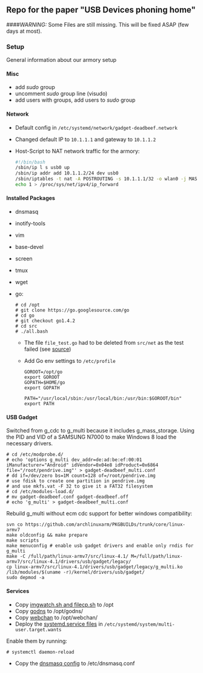 ## Repo for the paper "USB Devices phoning home"

####*WARNING:* Some Files are still missing. This will be fixed ASAP (few days at most).

### Setup

General information about our armory setup

#### Misc

* add _sudo_ group
* uncomment _sudo_ group line (visudo)
* add users with groups, add users to _sudo_ group

#### Network

* Default config in `/etc/systemd/network/gadget-deadbeef.network`
* Changed default IP to `10.1.1.1` and gateway to `10.1.1.2`
* Host-Script to NAT network traffic for the armory:

    ```bash
    #!/bin/bash
    /sbin/ip l s usb0 up
    /sbin/ip addr add 10.1.1.2/24 dev usb0
    /sbin/iptables -t nat -A POSTROUTING -s 10.1.1.1/32 -o wlan0 -j MASQUERADE
    echo 1 > /proc/sys/net/ipv4/ip_forward
    ```

#### Installed Packages

* dnsmasq
* inotify-tools
* vim 
* base-devel
* screen
* tmux
* wget
* go:

    ```console
    # cd /opt
    # git clone https://go.googlesource.com/go
    # cd go
    # git checkout go1.4.2
    # cd src
    # ./all.bash
    ```
    
    * The file `file_test.go` had to be deleted from `src/net` as the test failed (see [source](https://github.com/golang/go/issues/10730))
    * Add Go env settings to `/etc/profile`

        ```console
        GOROOT=/opt/go
        export GOROOT
        GOPATH=$HOME/go
        export GOPATH

        PATH="/usr/local/sbin:/usr/local/bin:/usr/bin:$GOROOT/bin"
        export PATH
        ```

#### USB Gadget

Switched from g_cdc to g_multi because it includes g_mass_storage.
Using the PID and VID of a SAMSUNG N7000 to make Windows 8 load the necessary drivers.

```console
# cd /etc/modprobe.d/
# echo 'options g_multi dev_addr=de:ad:be:ef:00:01 iManufacturer="Android" idVendor=0x04e8 idProduct=0x6864 file="/root/pendrive.img"' > gadget-deadbeef_multi.conf
# dd if=/dev/zero bs=1M count=128 of=/root/pendrive.img
# use fdisk to create one partition in pendrive.img
# and use mkfs.vat -F 32 to give it a FAT32 filesystem
# cd /etc/modules-load.d/
# mv gadget-deadbeef.conf gadget-deadbeef.off
# echo 'g_multi' > gadget-deadbeef_multi.conf
```

Rebuild g_multi without ecm cdc support for better windows compatibility:

```console
svn co https://github.com/archlinuxarm/PKGBUILDs/trunk/core/linux-armv7
make oldconfig && make prepare
make scripts
make menuconfig # enable usb gadget drivers and enable only rndis for g_multi
make -C /full/path/linux-armv7/src/linux-4.1/ M=/full/path/linux-armv7/src/linux-4.1/drivers/usb/gadget/legacy/
cp linux-armv7/src/linux-4.1/drivers/usb/gadget/legacy/g_multi.ko /lib/modules/$(uname -r)/kernel/drivers/usb/gadget/
sudo depmod -a
```

#### Services

* Copy [imgwatch.sh and filecp.sh](https://gitlab.sva.tuhh.de/svars/usb-armory/tree/master) to /opt
* Copy [godns](https://gitlab.sva.tuhh.de/safs1103/usb-paper-godns/tree/master) to /opt/godns/
* Copy [webchan](https://gitlab.sva.tuhh.de/safs1103/webchan/tree/master) to /opt/webchan/
* Deploy the [systemd.service files](https://gitlab.sva.tuhh.de/svars/usb-armory/tree/master/systemd_services) in `/etc/systemd/system/multi-user.target.wants`

Enable them by running:
```console
# systemctl daemon-reload
```

* Copy the [dnsmasq config](https://gitlab.sva.tuhh.de/svars/usb-armory/blob/master/config_files/dnsmasq.conf) to /etc/dnsmasq.conf
